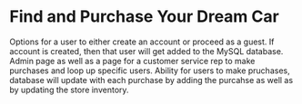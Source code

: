 # Find and Purchase Your Dream Car
Options for a user to either create an account or proceed as a guest. If account is created, then that user will get added to the 
MySQL database. Admin page as well as a page for a customer service rep to make purchases and loop up specific users. Ability for users 
to make pruchases, database will update with each purchase by adding the purcahse as well as by updating the store inventory. 